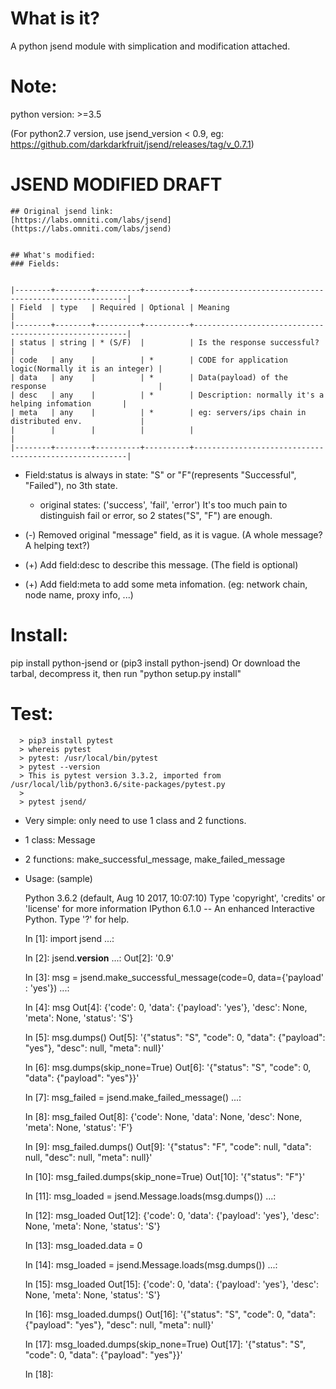 #  What is it?

  A python jsend module with simplication and modification attached.


#  Note:
  python version: >=3.5

  (For python2.7 version, use jsend_version < 0.9, eg: https://github.com/darkdarkfruit/jsend/releases/tag/v_0.7.1)


# JSEND MODIFIED DRAFT


    ## Original jsend link:
    [https://labs.omniti.com/labs/jsend](https://labs.omniti.com/labs/jsend)


    ## What's modified:
    ### Fields:


    |--------+--------+----------+----------+-------------------------------------------------------|
    | Field  | type   | Required | Optional | Meaning                                               |
    |--------+--------+----------+----------+-------------------------------------------------------|
    | status | string | * (S/F)  |          | Is the response successful?                           |
    | code   | any    |          | *        | CODE for application logic(Normally it is an integer) |
    | data   | any    |          | *        | Data(payload) of the response                         |
    | desc   | any    |          | *        | Description: normally it's a helping infomation       |
    | meta   | any    |          | *        | eg: servers/ips chain in distributed env.             |
    |        |        |          |          |                                                       |
    |--------+--------+----------+----------+-------------------------------------------------------|

* Field:status is always in state: "S" or "F"(represents "Successful", "Failed"), no 3th state.
    * original states: ('success', 'fail', 'error')
        It's too much pain to distinguish fail or error, so 2 states("S", "F") are enough.

* (-) Removed original "message" field, as it is vague. (A whole message? A helping text?)

* (+) Add field:desc to describe this message. (The field is optional)

* (+) Add field:meta to add some meta infomation. (eg: network chain, node name, proxy info, ...)





#  Install:
  pip install python-jsend or (pip3 install python-jsend)
  Or
  download the tarbal, decompress it, then run "python setup.py install"

#  Test:
      > pip3 install pytest
      > whereis pytest
      > pytest: /usr/local/bin/pytest
      > pytest --version
      > This is pytest version 3.3.2, imported from /usr/local/lib/python3.6/site-packages/pytest.py
      >
      > pytest jsend/

*  Very simple: only need to use 1 class and 2 functions.
  * 1 class:     Message
  * 2 functions: make_successful_message, make_failed_message


*  Usage: (sample)

  
    Python 3.6.2 (default, Aug 10 2017, 10:07:10) 
    Type 'copyright', 'credits' or 'license' for more information
    IPython 6.1.0 -- An enhanced Interactive Python. Type '?' for help.
    
    In [1]: import jsend
       ...: 
    
    In [2]: jsend.__version__
       ...: 
    Out[2]: '0.9'
    
    In [3]: msg = jsend.make_successful_message(code=0, data={'payload' : 'yes'})
       ...: 
    
    In [4]: msg
    Out[4]: 
    {'code': 0,
     'data': {'payload': 'yes'},
     'desc': None,
     'meta': None,
     'status': 'S'}
    
    In [5]: msg.dumps()
    Out[5]: '{"status": "S", "code": 0, "data": {"payload": "yes"}, "desc": null, "meta": null}'
    
    In [6]: msg.dumps(skip_none=True)
    Out[6]: '{"status": "S", "code": 0, "data": {"payload": "yes"}}'
    
    In [7]: msg_failed = jsend.make_failed_message()
       ...: 
    
    In [8]: msg_failed
    Out[8]: {'code': None, 'data': None, 'desc': None, 'meta': None, 'status': 'F'}
    
    In [9]: msg_failed.dumps()
    Out[9]: '{"status": "F", "code": null, "data": null, "desc": null, "meta": null}'
    
    In [10]: msg_failed.dumps(skip_none=True)
    Out[10]: '{"status": "F"}'
    
    In [11]: msg_loaded = jsend.Message.loads(msg.dumps())
        ...: 
    
    In [12]: msg_loaded
    Out[12]: 
    {'code': 0,
     'data': {'payload': 'yes'},
     'desc': None,
     'meta': None,
     'status': 'S'}
    
    In [13]: msg_loaded.data = 0
    
    In [14]: msg_loaded = jsend.Message.loads(msg.dumps())
        ...: 
    
    In [15]: msg_loaded
    Out[15]: 
    {'code': 0,
     'data': {'payload': 'yes'},
     'desc': None,
     'meta': None,
     'status': 'S'}
    
    In [16]: msg_loaded.dumps()
    Out[16]: '{"status": "S", "code": 0, "data": {"payload": "yes"}, "desc": null, "meta": null}'
    
    In [17]: msg_loaded.dumps(skip_none=True)
    Out[17]: '{"status": "S", "code": 0, "data": {"payload": "yes"}}'
    
    In [18]: 
